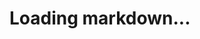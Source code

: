 <div class="markdown-as-html"><h1>Loading markdown...</h1></div>

<script src="{{ site.url }}/{{ site.baseurl }}/js/markdown-it.min.js"></script>

<script>
    console.log('Loading external markdown 2...')
    var oReq = new XMLHttpRequest();
    oReq.onload = function (e) {
        var converter = window.markdownit();
        var text      = e.target.response;
        var html      = converter.render(text);
        var target = document.getElementsByClassName('markdown-as-html')[0];
        target.innerHTML = target.innerHTML.replace(/.*/gi, html);
    };
    oReq.open('GET', '{{ include.url }}', true);
    oReq.send();
</script>